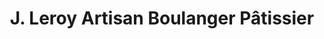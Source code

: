 ---
title: "J. Leroy Artisan Boulanger Pâtissier"
url: /40160/j-leroy-artisan-boulanger-patissier/
shop: Bäckerei
---